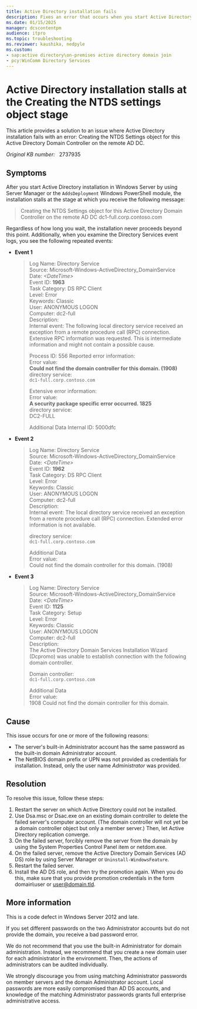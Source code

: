 ```yaml
---
title: Active Directory installation fails
description: Fixes an error that occurs when you start Active Directory installation.
ms.date: 01/15/2025
manager: dcscontentpm
audience: itpro
ms.topic: troubleshooting
ms.reviewer: kaushika, nedpyle
ms.custom:
- sap:active directory\on-premises active directory domain join
- pcy:WinComm Directory Services
---
```

# Active Directory installation stalls at the Creating the NTDS settings object stage

This article provides a solution to an issue where Active Directory installation fails with an error: Creating the NTDS Settings object for this Active Directory Domain Controller on the remote AD DC.

_Original KB number:_ &nbsp; 2737935

## Symptoms

After you start Active Directory installation in Windows Server by using Server Manager or the `AddsDeployment` Windows PowerShell module, the installation stalls at the stage at which you receive the following message:

> Creating the NTDS Settings object for this Active Directory Domain Controller on the remote AD DC dc1-full.corp.contoso.com

Regardless of how long you wait, the installation never proceeds beyond this point. Additionally, when you examine the Directory Services event logs, you see the following repeated events:  

- **Event 1**  

    > Log Name: Directory Service  
    Source: Microsoft-Windows-ActiveDirectory_DomainService  
    Date: *\<DateTime>*  
    Event ID: **1963**  
    Task Category: DS RPC Client  
    Level: Error  
    Keywords: Classic  
    User: ANONYMOUS LOGON  
    Computer: dc2-full  
    Description:  
    Internal event: The following local directory service received an exception from a remote procedure call (RPC) connection. Extensive RPC information was requested. This is intermediate information and might not contain a possible cause.
    >
    > Process ID: 556
    > Reported error information:  
    Error value:  
    **Could not find the domain controller for this domain. (1908)**  
    directory service:  
    `dc1-full.corp.contoso.com`
    >
    > Extensive error information:  
    Error value:  
    **A security package specific error occurred. 1825**  
    directory service:  
    DC2-FULL
    >
    > Additional Data
    > Internal ID: 5000dfc

- **Event 2**

    > Log Name: Directory Service  
    Source: Microsoft-Windows-ActiveDirectory_DomainService  
    Date: *\<DateTime>*  
    Event ID: **1962**  
    Task Category: DS RPC Client  
    Level: Error  
    Keywords: Classic  
    User: ANONYMOUS LOGON  
    Computer: dc2-full  
    Description:  
    Internal event: The local directory service received an exception from a remote procedure call (RPC) connection. Extended error information is not available.
    >
    > directory service:  
    `dc1-full.corp.contoso.com`
    >
    > Additional Data  
      Error value:  
      Could not find the domain controller for this domain. (1908)

- **Event 3**

    > Log Name: Directory Service  
    Source: Microsoft-Windows-ActiveDirectory_DomainService  
    Date: *\<DateTime>*  
    Event ID: **1125**  
    Task Category: Setup  
    Level: Error  
    Keywords: Classic  
    User: ANONYMOUS LOGON  
    Computer: dc2-full  
    Description:  
    The Active Directory Domain Services Installation Wizard (Dcpromo) was unable to establish connection with the following domain controller.
    >
    > Domain controller:  
    `dc1-full.corp.contoso.com`
    >
    > Additional Data  
    Error value:  
    1908 Could not find the domain controller for this domain.

## Cause

This issue occurs for one or more of the following reasons:

- The server's built-in Administrator account has the same password as the built-in domain Administrator account.
- The NetBIOS domain prefix or UPN was not provided as credentials for installation. Instead, only the user name *Administrator* was provided.

## Resolution

To resolve this issue, follow these steps:

1. Restart the server on which Active Directory could not be installed.
2. Use Dsa.msc or Dsac.exe on an existing domain controller to delete the failed server's computer account. (The domain controller will not yet be a domain controller object but only a member server.) Then, let Active Directory replication converge.
3. On the failed server, forcibly remove the server from the domain by using the System Properties Control Panel item or netdom.exe.
4. On the failed server, remove the Active Directory Domain Services (AD DS) role by using Server Manager or `Uninstall-WindowsFeature`.
5. Restart the failed server.
6. Install the AD DS role, and then try the promotion again. When you do this, make sure that you provide promotion credentials in the form domain\user or user@domain.tld.

## More information

This is a code defect in Windows Server 2012 and late.

If you set different passwords on the two Administrator accounts but do not provide the domain, you receive a bad password error.

We do not recommend that you use the built-in Administrator for domain administration. Instead, we recommend that you create a new domain user for each administrator in the environment. Then, the actions of administrators can be audited individually.

We strongly discourage you from using matching Administrator passwords on member servers and the domain Administrator account. Local passwords are more easily compromised than AD DS accounts, and knowledge of the matching Administrator passwords grants full enterprise administrative access.
